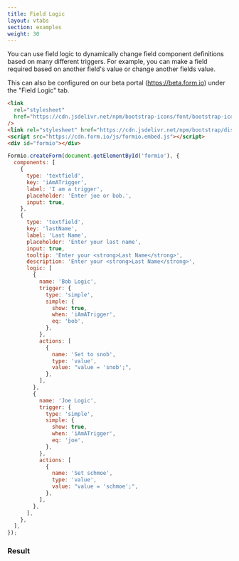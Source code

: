 ```yaml
---
title: Field Logic
layout: vtabs
section: examples
weight: 30
---
```


You can use field logic to dynamically change field component definitions based on many different triggers. For example, you can make a field required based on another field's value or change another fields value.

This can also be configured on our beta portal (https://beta.form.io) under the "Field Logic" tab.

```html
<link
  rel="stylesheet"
  href="https://cdn.jsdelivr.net/npm/bootstrap-icons/font/bootstrap-icons.css"
/>
<link rel="stylesheet" href="https://cdn.jsdelivr.net/npm/bootstrap/dist/css/bootstrap.min.css" />
<script src="https://cdn.form.io/js/formio.embed.js"></script>
<div id="formio"></div>
```

```js
Formio.createForm(document.getElementById('formio'), {
  components: [
    {
      type: 'textfield',
      key: 'iAmATrigger',
      label: 'I am a trigger',
      placeholder: 'Enter joe or bob.',
      input: true,
    },
    {
      type: 'textfield',
      key: 'lastName',
      label: 'Last Name',
      placeholder: 'Enter your last name',
      input: true,
      tooltip: 'Enter your <strong>Last Name</strong>',
      description: 'Enter your <strong>Last Name</strong>',
      logic: [
        {
          name: 'Bob Logic',
          trigger: {
            type: 'simple',
            simple: {
              show: true,
              when: 'iAmATrigger',
              eq: 'bob',
            },
          },
          actions: [
            {
              name: 'Set to snob',
              type: 'value',
              value: "value = 'snob';",
            },
          ],
        },
        {
          name: 'Joe Logic',
          trigger: {
            type: 'simple',
            simple: {
              show: true,
              when: 'iAmATrigger',
              eq: 'joe',
            },
          },
          actions: [
            {
              name: 'Set schmoe',
              type: 'value',
              value: "value = 'schmoe';",
            },
          ],
        },
      ],
    },
  ],
});
```

<h3>Result</h3>
<div class="card card-body bg-light">
<div id="formio"></div>
<script type="text/javascript">
Formio.createForm(document.getElementById('formio'), {
 components: [
   {
     type: 'textfield',
     key: 'iAmATrigger',
     label: 'I am a trigger',
     placeholder: 'Enter joe or bob.',
     input: true,
   },
   {
     type: 'textfield',
     key: 'lastName',
     label: 'Last Name',
     placeholder: 'Enter your last name',
     input: true,
     tooltip: 'Enter your <strong>Last Name</strong>',
     description: 'Enter your <strong>Last Name</strong>',
     logic: [
       {
         name: 'Bob Logic',
         trigger: {
           type: 'simple',
           simple: {
             show: true,
             when: 'iAmATrigger',
             eq: 'bob'
           }
         },
         actions: [
           {
             name: 'Set to snob',
             type: 'value',
             value: 'value = \'snob\';'
           }
         ]
       },
       {
         name: 'Joe Logic',
         trigger: {
           type: 'simple',
           simple: {
             show: true,
             when: 'iAmATrigger',
             eq: 'joe'
           }
         },
         actions: [
           {
             name: 'Set schmoe',
             type: 'value',
             value: 'value = \'schmoe\';'
           }
         ]
       }
     ]
   },
 ]
}
);
</script>
</div>

